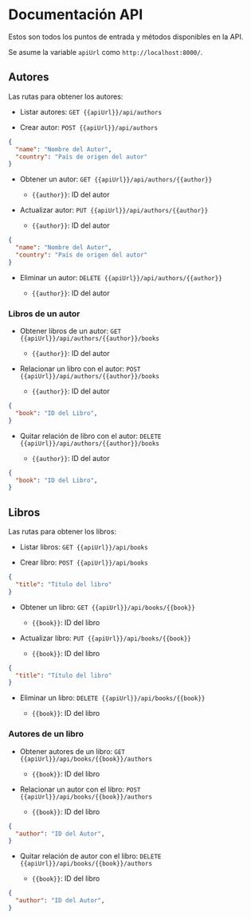 # Documentación API

Estos son todos los puntos de entrada y métodos disponibles en la API.

Se asume la variable `apiUrl` como `http://localhost:8000/`.

## Autores

Las rutas para obtener los autores:

- Listar autores: `GET {{apiUrl}}/api/authors`

- Crear autor: `POST {{apiUrl}}/api/authors`

```json
{
  "name": "Nombre del Autor",
  "country": "País de origen del autor"
}
```

- Obtener un autor: `GET {{apiUrl}}/api/authors/{{author}}`

  - `{{author}}`: ID del autor

- Actualizar autor: `PUT {{apiUrl}}/api/authors/{{author}}`

  - `{{author}}`: ID del autor

```json
{
  "name": "Nombre del Autor",
  "country": "País de origen del autor"
}
```

- Eliminar un autor: `DELETE {{apiUrl}}/api/authors/{{author}}`

  - `{{author}}`: ID del autor

### Libros de un autor

- Obtener libros de un autor: `GET {{apiUrl}}/api/authors/{{author}}/books`

  - `{{author}}`: ID del autor

- Relacionar un libro con el autor: `POST {{apiUrl}}/api/authors/{{author}}/books`

  - `{{author}}`: ID del autor

```json
{
  "book": "ID del Libro",
}
```

- Quitar relación de libro con el autor: `DELETE {{apiUrl}}/api/authors/{{author}}/books`

  - `{{author}}`: ID del autor

```json
{
  "book": "ID del Libro",
}
```

## Libros

Las rutas para obtener los libros:

- Listar libros: `GET {{apiUrl}}/api/books`

- Crear libro: `POST {{apiUrl}}/api/books`

```json
{
  "title": "Título del libro"
}
```

- Obtener un libro: `GET {{apiUrl}}/api/books/{{book}}`

  - `{{book}}`: ID del libro

- Actualizar libro: `PUT {{apiUrl}}/api/books/{{book}}`

  - `{{book}}`: ID del libro

```json
{
  "title": "Título del libro"
}
```

- Eliminar un libro: `DELETE {{apiUrl}}/api/books/{{book}}`

  - `{{book}}`: ID del libro

### Autores de un libro

- Obtener autores de un libro: `GET {{apiUrl}}/api/books/{{book}}/authors`

  - `{{book}}`: ID del libro

- Relacionar un autor con el libro: `POST {{apiUrl}}/api/books/{{book}}/authors`

  - `{{book}}`: ID del libro

```json
{
  "author": "ID del Autor",
}
```

- Quitar relación de autor con el libro: `DELETE {{apiUrl}}/api/books/{{book}}/authors`

  - `{{book}}`: ID del libro

```json
{
  "author": "ID del Autor",
}
```
